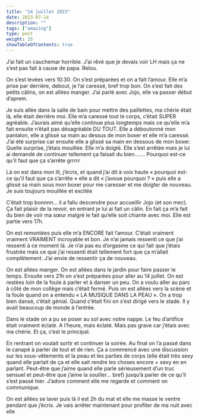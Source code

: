 ```yaml
---
title: "14 juillet 2023"
date: 2023-07-14
description: ""
tags: ["amazing"]
type: post
weight: 25
showTableOfContents: true
---
```


J’ai fait un cauchemar horrible. J’ai rêvé que je devais voir LH mais ça ne s’est pas fait à cause de papa. Relou.

On s’est levées vers 10:30. On s’est préparées et on a fait l’amour. Elle m’a prise par derrière, debout, je l’ai caressé, bref trop bon.  On s’est fait des petits câlins, on est allées manger. J’ai parlé avec Jojo, elle va passer début d’aprem.

Je suis allée dans la salle de bain pour mettre des paillettes, ma chérie était là, elle était derrière moi. Elle m’a caressé tout le corps, c’était SUPER agréable. J’aurais aimé qu’elle continue plus longtemps mais ce qu’elle m’a fait ensuite n’était pas désagréable DU TOUT. Elle a déboutonné mon pantalon, elle a glissé sa main au dessus de mon boxer et elle m’a caressé. J’ai été surprise car ensuite elle a glissé sa main en dessous de mon boxer. Quelle surprise, j’étais mouillée. Elle m’a doigté. Elle s’est arrêtée mais je lui ai demandé de continuer tellement ça faisait du bien……. Pourquoi est-ce qu’il faut que ça s’arrête grrrrr

Là on est dans mon lit, j’écris, et quand j’ai dit à voix haute « pourquoi est-ce qu’il faut que ça s’arrête » elle a dit « j’avoue pourquoi ? » puis elle a glissé sa main sous mon boxer pour me caresser et me doigter de nouveau. Je suis toujours mouillée et excitée

C’était trop bonnnn… il a fallu descendre pour accueillir Jojo (et son mec). Ça fait plaisir de la revoir, en entrant je lui ai fait un câlin. En fait ça m’a fait du bien de voir ma sœur malgré le fait qu’elle soit chiante avec moi. Elle est partie vers 17h.

On est remontées puis elle m’a ENCORE fait l’amour. C’était vraiment vraiment VRAIMENT  incroyable et bon. Je n’ai jamais ressenti ce que j’ai ressenti à ce moment là. Je n’ai pas eu d’orgasme ce qui fait que j’étais frustrée mais ce que j’ai ressenti était tellement fort que ça m’allait complètement. J’ai envie de ressentir ça de nouveau.

On est allées manger. On est allées dans le jardin pour faire passer le temps. Ensuite vers 21h on s’est préparées pour aller au 14 juillet. On est restées loin de la foule à parler et à danser un peu. On a voulu aller au parc à côté de mon collège mais c’était fermé. Puis on est allées vers la scène et la foule quand on a entendu « LA MUSIQUE DANS LA PEAU ». On a trop bien dansé, c’était génial. Quand c’était fini on s’est dirigé vers le stade. Il y avait beaucoup de monde à l’entrée.

Dans le stade on a pu se poser au sol avec notre nappe. Le feu d’artifice était vraiment éclaté. A l’heure, mais éclaté. Mais pas grave car j’étais avec ma chérie. Et ça, c’est le principal.

En rentrant on voulait sortir et continuer la soirée. Au final on l’a passé dans le canapé à parler de tout et de rien. Ça a commencé avec une discussion sur les sous-vêtements et la peau et les parties de corps (elle était très sexy quand elle parlait de ça et elle sait rendre les choses encore + sexy en en parlant. Peut-être que j’aime quand elle parle sérieusement d’un truc sensuel et peut-être que j’aime la souiller… bref) jusqu’à parler de ce qu’il s’est passé hier. J’adore comment elle me regarde et comment on communique.

On est allées se laver puis là il est 2h du mat et elle me masse le ventre pendant que j’écris. Je vais arrêter maintenant  pour profiter de ma nuit avec elle